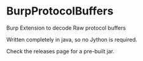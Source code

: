 # BurpProtocolBuffers
Burp Extension to decode Raw protocol buffers

Written completely in java, so no Jython is required.

Check the releases page for a pre-built jar.
